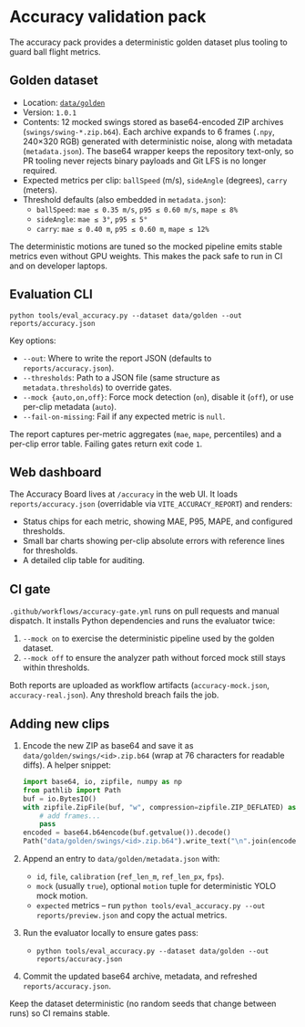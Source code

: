 # Accuracy validation pack

The accuracy pack provides a deterministic golden dataset plus tooling to guard ball flight metrics.

## Golden dataset

* Location: [`data/golden`](../data/golden)
* Version: `1.0.1`
* Contents: 12 mocked swings stored as base64-encoded ZIP archives (`swings/swing-*.zip.b64`). Each archive expands to 6 frames (`.npy`, 240×320 RGB) generated with deterministic noise, along with metadata (`metadata.json`). The base64 wrapper keeps the repository text-only, so PR tooling never rejects binary payloads and Git LFS is no longer required.
* Expected metrics per clip: `ballSpeed` (m/s), `sideAngle` (degrees), `carry` (meters).
* Threshold defaults (also embedded in `metadata.json`):
  * `ballSpeed`: `mae ≤ 0.35 m/s`, `p95 ≤ 0.60 m/s`, `mape ≤ 8%`
  * `sideAngle`: `mae ≤ 3°`, `p95 ≤ 5°`
  * `carry`: `mae ≤ 0.40 m`, `p95 ≤ 0.60 m`, `mape ≤ 12%`

The deterministic motions are tuned so the mocked pipeline emits stable metrics even without GPU weights. This makes the pack safe to run in CI and on developer laptops.

## Evaluation CLI

```
python tools/eval_accuracy.py --dataset data/golden --out reports/accuracy.json
```

Key options:

* `--out`: Where to write the report JSON (defaults to `reports/accuracy.json`).
* `--thresholds`: Path to a JSON file (same structure as `metadata.thresholds`) to override gates.
* `--mock {auto,on,off}`: Force mock detection (`on`), disable it (`off`), or use per-clip metadata (`auto`).
* `--fail-on-missing`: Fail if any expected metric is `null`.

The report captures per-metric aggregates (`mae`, `mape`, percentiles) and a per-clip error table. Failing gates return exit code `1`.

## Web dashboard

The Accuracy Board lives at `/accuracy` in the web UI. It loads `reports/accuracy.json` (overridable via `VITE_ACCURACY_REPORT`) and renders:

* Status chips for each metric, showing MAE, P95, MAPE, and configured thresholds.
* Small bar charts showing per-clip absolute errors with reference lines for thresholds.
* A detailed clip table for auditing.

## CI gate

`.github/workflows/accuracy-gate.yml` runs on pull requests and manual dispatch. It installs Python dependencies and runs the evaluator twice:

1. `--mock on` to exercise the deterministic pipeline used by the golden dataset.
2. `--mock off` to ensure the analyzer path without forced mock still stays within thresholds.

Both reports are uploaded as workflow artifacts (`accuracy-mock.json`, `accuracy-real.json`). Any threshold breach fails the job.

## Adding new clips

1. Encode the new ZIP as base64 and save it as `data/golden/swings/<id>.zip.b64` (wrap at 76 characters for readable diffs). A helper snippet:

   ```python
   import base64, io, zipfile, numpy as np
   from pathlib import Path
   buf = io.BytesIO()
   with zipfile.ZipFile(buf, "w", compression=zipfile.ZIP_DEFLATED) as zf:
       # add frames...
       pass
   encoded = base64.b64encode(buf.getvalue()).decode()
   Path("data/golden/swings/<id>.zip.b64").write_text("\n".join(encoded[i:i+76] for i in range(0, len(encoded), 76)) + "\n")
   ```

2. Append an entry to `data/golden/metadata.json` with:
   * `id`, `file`, `calibration` (`ref_len_m`, `ref_len_px`, `fps`).
   * `mock` (usually `true`), optional `motion` tuple for deterministic YOLO mock motion.
   * `expected` metrics – run `python tools/eval_accuracy.py --out reports/preview.json` and copy the actual metrics.
3. Run the evaluator locally to ensure gates pass:
   * `python tools/eval_accuracy.py --dataset data/golden --out reports/accuracy.json`
4. Commit the updated base64 archive, metadata, and refreshed `reports/accuracy.json`.

Keep the dataset deterministic (no random seeds that change between runs) so CI remains stable.

